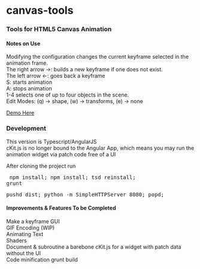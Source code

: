 canvas-tools
============

<h3>Tools for HTML5 Canvas Animation</h3>

<h4>Notes on Use</h4>
Modifying the configuration changes the current keyframe selected in the animation frame. <br/>
The right arrow ->: builds a new keyframe if one does not exist.<br/>
The left arrow <-: goes back a keyframe<br/>
S: starts animation<br/>
A: stops animation<br/>
1-4 selects one of up to four objects in the scene.<br/>
Edit Modes: (q) -> shape, (w) -> transforms, (e) -> none<br/>

<a href="http://thebarry.github.io/canvas-tools/" target="_blank">Demo Here</a>

<h3> Development </h3>
This version is Typescript/AngularJS <br/>
cKit.js is no longer bound to the Angular App, which means you may run the animation widget via patch code free of a UI
<br/>

<p> After cloning the project run </p>
<div class="highlight highlight-bash">
<pre> npm install; npm install; tsd reinstall;
grunt
</pre>

<pre>
pushd dist; python -m SimpleHTTPServer 8080; popd;
</pre>
</div>

<h4>Improvements & Features To be Completed</h4>
Make a keyframe GUI <br/>
GIF Encoding (WIP)<br/>
Animating Text<br/>
Shaders<br/>
Document & subroutine a barebone cKit.js for a widget with patch data without the UI<br/>
Code minification grunt build<br/>



